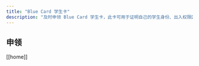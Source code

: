 ```yaml
---
title: "Blue Card 学生卡"
description: "及时申领 Blue Card 学生卡，此卡可用于证明自己的学生身份、出入权限区域、食堂消费等"
---
```

## 申领




[[home]]